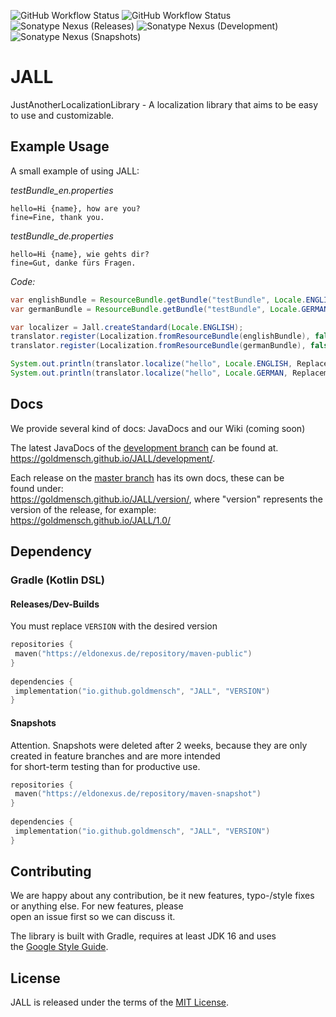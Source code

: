 ![GitHub Workflow Status](https://img.shields.io/github/workflow/status/goldmensch/JALL/Verify%20state?style=for-the-badge&label=Build)
![GitHub Workflow Status](https://img.shields.io/github/workflow/status/goldmensch/JALL/Publish%20to%20Nexus?style=for-the-badge&label=Publish)
![Sonatype Nexus (Releases)](https://img.shields.io/nexus/maven-releases/io.github.goldmensch/JALL?label=Release&logo=Release&server=https%3A%2F%2Feldonexus.de&style=for-the-badge)
![Sonatype Nexus (Development)](https://img.shields.io/nexus/maven-dev/io.github.goldmensch/JALL?label=DEV&logo=Release&server=https%3A%2F%2Feldonexus.de&style=for-the-badge)
![Sonatype Nexus (Snapshots)](https://img.shields.io/nexus/s/io.github.goldmensch/JALL?color=orange&label=Snapshot&server=https%3A%2F%2Feldonexus.de&style=for-the-badge)

# JALL

JustAnotherLocalizationLibrary - A localization library that aims to be easy to use and
customizable.

## Example Usage

A small example of using JALL:

_testBundle_en.properties_
```properties
hello=Hi {name}, how are you?
fine=Fine, thank you.
```

_testBundle_de.properties_
```properties
hello=Hi {name}, wie gehts dir?
fine=Gut, danke fürs Fragen.
```

_Code:_
```java
var englishBundle = ResourceBundle.getBundle("testBundle", Locale.ENGLISH);
var germanBundle = ResourceBundle.getBundle("testBundle", Locale.GERMAN);

var localizer = Jall.createStandard(Locale.ENGLISH);
translator.register(Localization.fromResourceBundle(englishBundle), false);
translator.register(Localization.fromResourceBundle(germanBundle), false);

System.out.println(translator.localize("hello", Locale.ENGLISH, Replacement.create("name", "Jeff")));
System.out.println(translator.localize("hello", Locale.GERMAN, Replacement.create("name", "Jeff")));
```

## Docs

We provide several kind of docs: JavaDocs and our Wiki (coming soon)

The latest JavaDocs of the [development branch](https://github.com/Goldmensch/JALL/tree/development)
can be found at.  
https://goldmensch.github.io/JALL/development/.

Each release on the [master branch](https://github.com/Goldmensch/JALL/tree/masster) has its own
docs, these can be  
found under:  
https://goldmensch.github.io/JALL/version/, where "version" represents the version of the release,
for example:  
https://goldmensch.github.io/JALL/1.0/

## Dependency

### Gradle (Kotlin DSL)

#### Releases/Dev-Builds

You must replace `VERSION` with the desired version

```kotlin  
repositories {  
 maven("https://eldonexus.de/repository/maven-public")
}  
  
dependencies {  
 implementation("io.github.goldmensch", "JALL", "VERSION")
}  
```  

#### Snapshots

Attention. Snapshots were deleted after 2 weeks, because they are only created in feature branches
and are more intended  
for short-term testing than for productive use.

```kotlin  
repositories {  
 maven("https://eldonexus.de/repository/maven-snapshot")
}  
  
dependencies {  
 implementation("io.github.goldmensch", "JALL", "VERSION")
}  
```  

## Contributing

We are happy about any contribution, be it new features, typo-/style fixes or anything else. For new
features, please  
open an issue first so we can discuss it.

The library is built with Gradle, requires at least JDK 16 and uses  
the [Google Style Guide](https://google.github.io/styleguide/javaguide.html).

## License

JALL is released under the terms of
the [MIT License](https://github.com/Goldmensch/JALL/blob/master/LICENSE).
